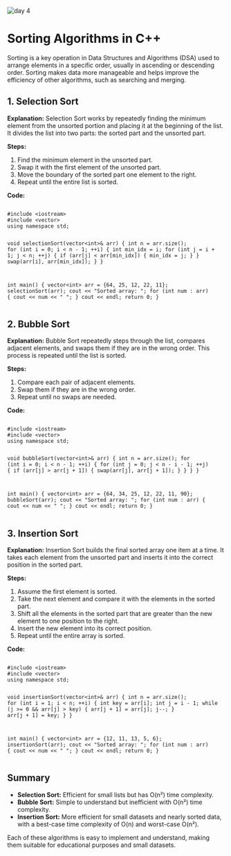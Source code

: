 ![day 4](https://github.com/user-attachments/assets/bc29cabf-b34f-40e4-9aab-8e5c2ef1bb4e)
<h1>Sorting Algorithms in C++</h1>
<p>Sorting is a key operation in Data Structures and Algorithms (DSA) used to arrange elements in a specific order, usually in ascending or descending order. Sorting makes data more manageable and helps improve the efficiency of other algorithms, such as searching and merging.</p>
<h2>1. Selection Sort</h2>
<p><strong>Explanation:</strong> Selection Sort works by repeatedly finding the minimum element from the unsorted portion and placing it at the beginning of the list. It divides the list into two parts: the sorted part and the unsorted part.</p>

<p><strong>Steps:</strong></p>
<ol>
    <li>Find the minimum element in the unsorted part.</li>
    <li>Swap it with the first element of the unsorted part.</li>
    <li>Move the boundary of the sorted part one element to the right.</li>
    <li>Repeat until the entire list is sorted.</li>
</ol>

<p><strong>Code:</strong></p>
<pre><code class="cpp">
#include &lt;iostream&gt;
#include &lt;vector&gt;
using namespace std;

void selectionSort(vector&lt;int&gt;& arr) {
    int n = arr.size();
    for (int i = 0; i &lt; n - 1; ++i) {
        int min_idx = i;
        for (int j = i + 1; j &lt; n; ++j) {
            if (arr[j] &lt; arr[min_idx]) {
                min_idx = j;
            }
        }
        swap(arr[i], arr[min_idx]);
    }
}

int main() {
    vector&lt;int&gt; arr = {64, 25, 12, 22, 11};
    selectionSort(arr);
    cout &lt;&lt; "Sorted array: ";
    for (int num : arr) {
        cout &lt;&lt; num &lt;&lt; " ";
    }
    cout &lt;&lt; endl;
    return 0;
}
</code></pre>

<h2>2. Bubble Sort</h2>

<p><strong>Explanation:</strong> Bubble Sort repeatedly steps through the list, compares adjacent elements, and swaps them if they are in the wrong order. This process is repeated until the list is sorted.</p>

<p><strong>Steps:</strong></p>
<ol>
    <li>Compare each pair of adjacent elements.</li>
    <li>Swap them if they are in the wrong order.</li>
    <li>Repeat until no swaps are needed.</li>
</ol>

<p><strong>Code:</strong></p>
<pre><code class="cpp">
#include &lt;iostream&gt;
#include &lt;vector&gt;
using namespace std;

void bubbleSort(vector&lt;int&gt;& arr) {
    int n = arr.size();
    for (int i = 0; i &lt; n - 1; ++i) {
        for (int j = 0; j &lt; n - i - 1; ++j) {
            if (arr[j] &gt; arr[j + 1]) {
                swap(arr[j], arr[j + 1]);
            }
        }
    }
}

int main() {
    vector&lt;int&gt; arr = {64, 34, 25, 12, 22, 11, 90};
    bubbleSort(arr);
    cout &lt;&lt; "Sorted array: ";
    for (int num : arr) {
        cout &lt;&lt; num &lt;&lt; " ";
    }
    cout &lt;&lt; endl;
    return 0;
}
</code></pre>

<h2>3. Insertion Sort</h2>

<p><strong>Explanation:</strong> Insertion Sort builds the final sorted array one item at a time. It takes each element from the unsorted part and inserts it into the correct position in the sorted part.</p>

<p><strong>Steps:</strong></p>
<ol>
    <li>Assume the first element is sorted.</li>
    <li>Take the next element and compare it with the elements in the sorted part.</li>
    <li>Shift all the elements in the sorted part that are greater than the new element to one position to the right.</li>
    <li>Insert the new element into its correct position.</li>
    <li>Repeat until the entire array is sorted.</li>
</ol>

<p><strong>Code:</strong></p>
<pre><code class="cpp">
#include &lt;iostream&gt;
#include &lt;vector&gt;
using namespace std;

void insertionSort(vector&lt;int&gt;& arr) {
    int n = arr.size();
    for (int i = 1; i &lt; n; ++i) {
        int key = arr[i];
        int j = i - 1;
        while (j &gt;= 0 && arr[j] &gt; key) {
            arr[j + 1] = arr[j];
            j--;
        }
        arr[j + 1] = key;
    }
}

int main() {
    vector&lt;int&gt; arr = {12, 11, 13, 5, 6};
    insertionSort(arr);
    cout &lt;&lt; "Sorted array: ";
    for (int num : arr) {
        cout &lt;&lt; num &lt;&lt; " ";
    }
    cout &lt;&lt; endl;
    return 0;
}
</code></pre>

<h2>Summary</h2>
<ul>
    <li><strong>Selection Sort:</strong> Efficient for small lists but has O(n²) time complexity.</li>
    <li><strong>Bubble Sort:</strong> Simple to understand but inefficient with O(n²) time complexity.</li>
    <li><strong>Insertion Sort:</strong> More efficient for small datasets and nearly sorted data, with a best-case time complexity of O(n) and worst-case O(n²).</li>
</ul>

<p>Each of these algorithms is easy to implement and understand, making them suitable for educational purposes and small datasets.</p>
